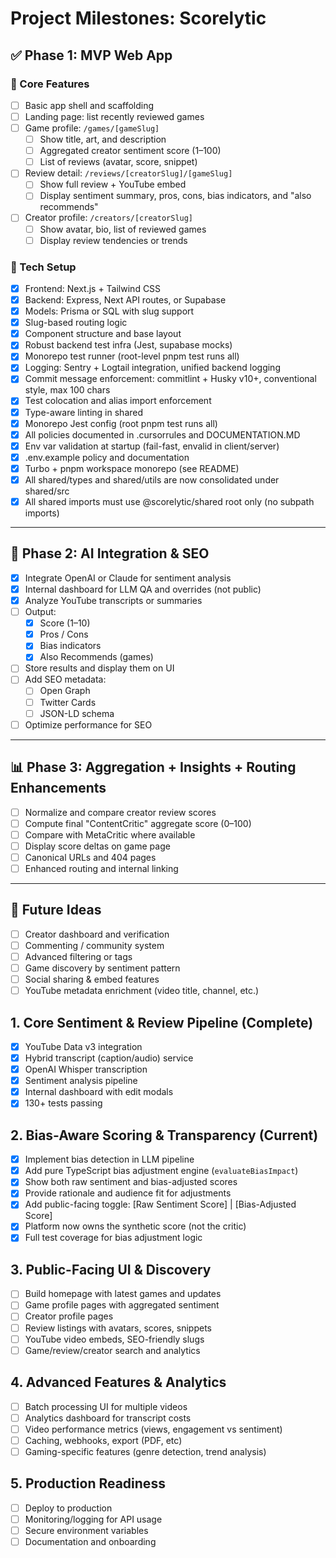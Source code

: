 # Project Milestones: Scorelytic

## ✅ Phase 1: MVP Web App

### 🎯 Core Features

- [ ] Basic app shell and scaffolding
- [ ] Landing page: list recently reviewed games
- [ ] Game profile: `/games/[gameSlug]`
  - [ ] Show title, art, and description
  - [ ] Aggregated creator sentiment score (1–100)
  - [ ] List of reviews (avatar, score, snippet)
- [ ] Review detail: `/reviews/[creatorSlug]/[gameSlug]`
  - [ ] Show full review + YouTube embed
  - [ ] Display sentiment summary, pros, cons, bias indicators, and "also recommends"
- [ ] Creator profile: `/creators/[creatorSlug]`
  - [ ] Show avatar, bio, list of reviewed games
  - [ ] Display review tendencies or trends

### 🔧 Tech Setup

- [x] Frontend: Next.js + Tailwind CSS
- [x] Backend: Express, Next API routes, or Supabase
- [x] Models: Prisma or SQL with slug support
- [x] Slug-based routing logic
- [x] Component structure and base layout
- [x] Robust backend test infra (Jest, supabase mocks)
- [x] Monorepo test runner (root-level pnpm test runs all)
- [x] Logging: Sentry + Logtail integration, unified backend logging
- [x] Commit message enforcement: commitlint + Husky v10+, conventional style, max 100 chars
- [x] Test colocation and alias import enforcement
- [x] Type-aware linting in shared
- [x] Monorepo Jest config (root pnpm test runs all)
- [x] All policies documented in .cursorrules and DOCUMENTATION.MD
- [x] Env var validation at startup (fail-fast, envalid in client/server)
- [x] .env.example policy and documentation
- [x] Turbo + pnpm workspace monorepo (see README)
- [x] All shared/types and shared/utils are now consolidated under shared/src
- [x] All shared imports must use @scorelytic/shared root only (no subpath imports)

---

## 🚀 Phase 2: AI Integration & SEO

- [x] Integrate OpenAI or Claude for sentiment analysis
- [x] Internal dashboard for LLM QA and overrides (not public)
- [x] Analyze YouTube transcripts or summaries
- [ ] Output:
  - [x] Score (1–10)
  - [x] Pros / Cons
  - [x] Bias indicators
  - [x] Also Recommends (games)
- [ ] Store results and display them on UI
- [ ] Add SEO metadata:
  - [ ] Open Graph
  - [ ] Twitter Cards
  - [ ] JSON-LD schema
- [ ] Optimize performance for SEO

---

## 📊 Phase 3: Aggregation + Insights + Routing Enhancements

- [ ] Normalize and compare creator review scores
- [ ] Compute final "ContentCritic" aggregate score (0–100)
- [ ] Compare with MetaCritic where available
- [ ] Display score deltas on game page
- [ ] Canonical URLs and 404 pages
- [ ] Enhanced routing and internal linking

---

## 📌 Future Ideas

- [ ] Creator dashboard and verification
- [ ] Commenting / community system
- [ ] Advanced filtering or tags
- [ ] Game discovery by sentiment pattern
- [ ] Social sharing & embed features
- [ ] YouTube metadata enrichment (video title, channel, etc.)

## 1. Core Sentiment & Review Pipeline (Complete)

- [x] YouTube Data v3 integration
- [x] Hybrid transcript (caption/audio) service
- [x] OpenAI Whisper transcription
- [x] Sentiment analysis pipeline
- [x] Internal dashboard with edit modals
- [x] 130+ tests passing

## 2. Bias-Aware Scoring & Transparency (Current)

- [x] Implement bias detection in LLM pipeline
- [x] Add pure TypeScript bias adjustment engine (`evaluateBiasImpact`)
- [x] Show both raw sentiment and bias-adjusted scores
- [x] Provide rationale and audience fit for adjustments
- [x] Add public-facing toggle: [Raw Sentiment Score] | [Bias-Adjusted Score]
- [x] Platform now owns the synthetic score (not the critic)
- [x] Full test coverage for bias adjustment logic

## 3. Public-Facing UI & Discovery

- [ ] Build homepage with latest games and updates
- [ ] Game profile pages with aggregated sentiment
- [ ] Creator profile pages
- [ ] Review listings with avatars, scores, snippets
- [ ] YouTube video embeds, SEO-friendly slugs
- [ ] Game/review/creator search and analytics

## 4. Advanced Features & Analytics

- [ ] Batch processing UI for multiple videos
- [ ] Analytics dashboard for transcript costs
- [ ] Video performance metrics (views, engagement vs sentiment)
- [ ] Caching, webhooks, export (PDF, etc)
- [ ] Gaming-specific features (genre detection, trend analysis)

## 5. Production Readiness

- [ ] Deploy to production
- [ ] Monitoring/logging for API usage
- [ ] Secure environment variables
- [ ] Documentation and onboarding
